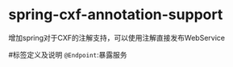 # spring-cxf-annotation-support
增加spring对于CXF的注解支持，可以使用注解直接发布WebService

#标签定义及说明
`@Endpoint`:暴露服务


